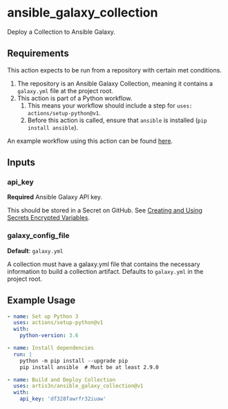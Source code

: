 # ansible_galaxy_collection

Deploy a Collection to Ansible Galaxy.

## Requirements

This action expects to be run from a repository with certain met conditions.

1. The repository is an Ansible Galaxy Collection, meaning it contains a `galaxy.yml` file at the project root.
1. This action is part of a Python workflow.
    1. This means your workflow should include a step for `uses: actions/setup-python@v1`.
    1. Before this action is called, ensure that `ansible` is installed (`pip install ansible`).

An example workflow using this action can be found [here](https://github.com/artis3n/ansible-collection-github/blob/master/.github/workflows/deploy.yml).

## Inputs

### api_key

**Required** Ansible Galaxy API key.

This should be stored in a Secret on GitHub. See [Creating and Using Secrets Encrypted Variables](https://help.github.com/en/github/automating-your-workflow-with-github-actions/virtual-environments-for-github-actions#creating-and-using-secrets-encrypted-variables).

### galaxy_config_file

**Default**: `galaxy.yml`

A collection must have a galaxy.yml file that contains the necessary information to build a collection artifact. Defaults to `galaxy.yml` in the project root.

## Example Usage

```yaml
- name: Set up Python 3
  uses: actions/setup-python@v1
  with:
    python-version: 3.6

- name: Install dependencies
  run: |
    python -m pip install --upgrade pip
    pip install ansible  # Must be at least 2.9.0

- name: Build and Deploy Collection
  uses: artis3n/ansible_galaxy_collection@v1
  with:
    api_key: 'df328fawrfr32iuaw'
```
